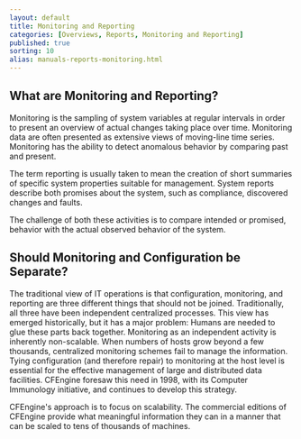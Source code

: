 ```yaml
---
layout: default
title: Monitoring and Reporting
categories: [Overviews, Reports, Monitoring and Reporting]
published: true
sorting: 10
alias: manuals-reports-monitoring.html
---
```


## What are Monitoring and Reporting? 
 
Monitoring is the sampling of system variables at regular intervals in
order to present an overview of actual changes taking place over time.
Monitoring data are often presented as extensive views of moving-line
time series. Monitoring has the ability to detect anomalous behavior by
comparing past and present.

The term reporting is usually taken to mean the creation of short
summaries of specific system properties suitable for management. System
reports describe both promises about the system, such as compliance,
discovered changes and faults.

The challenge of both these activities is to compare intended or
promised, behavior with the actual observed behavior of the system.

## Should Monitoring and Configuration be Separate?

The traditional view of IT operations is that configuration, monitoring, 
and reporting are three different things that should not be joined. Traditionally, 
all three have been independent centralized processes. This view has emerged 
historically, but it has a major problem: Humans are needed to glue these parts back together.
Monitoring as an independent activity is inherently non-scalable. When numbers 
of hosts grow beyond a few thousands, centralized monitoring schemes fail to 
manage the information. Tying configuration (and therefore repair) to monitoring 
at the host level is essential for the effective management of large and distributed 
data facilities. CFEngine foresaw this need in 1998, with its Computer Immunology 
initiative, and continues to develop this strategy.

CFEngine's approach is to focus on scalability. The commercial editions of 
CFEngine provide what meaningful information they can in a manner that can 
be scaled to tens of thousands of machines.